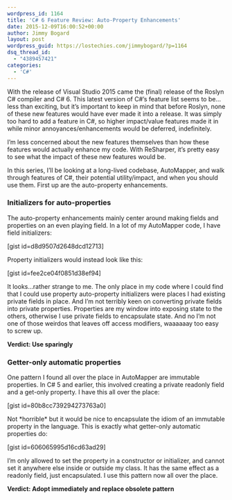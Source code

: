 ```yaml
---
wordpress_id: 1164
title: 'C# 6 Feature Review: Auto-Property Enhancements'
date: 2015-12-09T16:00:52+00:00
author: Jimmy Bogard
layout: post
wordpress_guid: https://lostechies.com/jimmybogard/?p=1164
dsq_thread_id:
  - "4389457421"
categories:
  - 'C#'
---
```

With the release of Visual Studio 2015 came the (final) release of the Roslyn C# compiler and C# 6. This latest version of C#&#8217;s feature list seems to be&#8230;less than exciting, but it&#8217;s important to keep in mind that before Roslyn, none of these new features would have ever made it into a release. It was simply too hard to add a feature in C#, so higher impact/value features made it in while minor annoyances/enhancements would be deferred, indefinitely.

I&#8217;m less concerned about the new features themselves than how these features would actually enhance my code. With ReSharper, it&#8217;s pretty easy to see what the impact of these new features would be.

In this series, I&#8217;ll be looking at a long-lived codebase, AutoMapper, and walk through features of C#, their potential utility/impact, and when you should use them. First up are the auto-property enhancements.

### Initializers for auto-properties

The auto-property enhancements mainly center around making fields and properties on an even playing field. In a lot of my AutoMapper code, I have field initializers:

[gist id=d8d9507d2648dcd12713]

Property initializers would instead look like this:

[gist id=fee2ce04f0851d38ef94]

It looks&#8230;rather strange to me. The only place in my code where I could find that I could use property auto-property initializers were places I had existing private fields in place. And I&#8217;m not terribly keen on converting private fields into private properties. Properties are my window into exposing state to the others, otherwise I use private fields to encapsulate state. And no I&#8217;m not one of those weirdos that leaves off access modifiers, waaaaaay too easy to screw up.

**Verdict: Use sparingly**

### Getter-only automatic properties

One pattern I found all over the place in AutoMapper are immutable properties. In C# 5 and earlier, this involved creating a private readonly field and a get-only property. I have this all over the place:

[gist id=80b8cc739294273763a0]

Not \*horrible\* but it would be nice to encapsulate the idiom of an immutable property in the language. This is exactly what getter-only automatic properties do:

[gist id=606065995d16cd63ad29]

I&#8217;m only allowed to set the property in a constructor or initializer, and cannot set it anywhere else inside or outside my class. It has the same effect as a readonly field, just encapsulated. I use this pattern now all over the place.

**Verdict: Adopt immediately and replace obsolete pattern**